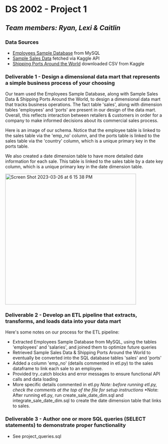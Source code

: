# DS 2002 - Project 1
## *Team members: Ryan, Lexi & Caitlin*

### Data Sources 
- [Employees Sample Database](https://dev.mysql.com/doc/employee/en/) from MySQL
- [Sample Sales Data](https://www.kaggle.com/datasets/kyanyoga/sample-sales-data) fetched via Kaggle API
- [Shipping Ports Around the World](https://www.kaggle.com/datasets/sanjeetsinghnaik/ship-ports) downloaded CSV from Kaggle

### Deliverable 1 - Design a dimensional data mart that represents a simple business process of your choosing
Our team used the Employees Sample Database, along with Sample Sales Data & Shipping Ports Around the World, to design a dimensional data mart that tracks business operations. The fact table 'sales', along with dimension tables 'employees' and 'ports' are present in our design of the data mart. Overall, this reflects interaction between retailers & customers in order for a company to make informed decisions about its commercial sales process.

Here is an image of our schema. Notice that the employee table is linked to the sales table via the 'emp_no' column, and the ports table is linked to the sales table via the 'country' column, which is a unique primary key in the ports table.

We also created a date dimension table to have more detailed date information for each sale. This table is linked to the sales table by a date key column, which is a unique primary key in the date dimension table.

<img width="417" alt="Screen Shot 2023-03-26 at 6 15 38 PM" src="https://user-images.githubusercontent.com/123029506/227807998-bb5ea286-6711-4212-868f-abd35eb2280e.png">

### Deliverable 2 - Develop an ETL pipeline that extracts, transforms, and loads data into your data mart
Here's some notes on our process for the ETL pipeline:
- Extracted Employees Sample Database from MySQL, using the tables 'employees' and 'salaries', and joined them to optimize future queries
- Retrieved Sample Sales Data & Shipping Ports Around the World to eventually be converted into the SQL database tables 'sales' and 'ports'
- Added a column 'emp_no' (details commented in etl.py) to the sales dataframe to link each sale to an employee.
- Provided try..catch blocks and error messages to ensure functional API calls and data loading
- More specific details commented in etl.py
*Note: before running etl.py, check the comments at the top of the file for setup instructions*
*Note: After running etl.py, run create_sale_date_dim.sql and integrate_sale_date_dim.sql to create the date dimension table that links to sales.

### Deliverable 3 - Author one or more SQL queries (SELECT statements) to demonstrate proper functionality
- See project_queries.sql
